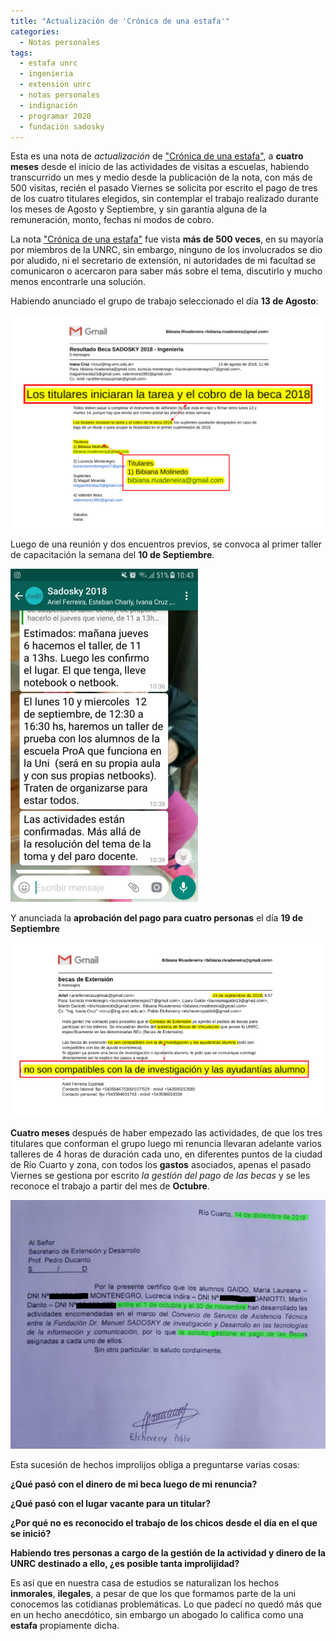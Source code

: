 ```yaml
---
title: "Actualización de 'Crónica de una estafa'"
categories:
  - Notas personales
tags:
  - estafa unrc
  - ingenieria
  - extensión unrc
  - notas personales
  - indignación
  - programar 2020
  - fundación sadosky
---
```


Esta es una nota de *actualización* de ["Crónica de una estafa"](https://unileaks.github.io/notas%20personales/cronica-de-una-estafa/), a **cuatro meses** desde el inicio de las actividades de visitas a escuelas, habiendo transcurrido un mes y medio desde la publicación de la nota, con más de 500 visitas, recién el pasado Viernes se solicita por escrito el pago de tres de los cuatro titulares elegidos, sin contemplar el trabajo realizado durante los meses de Agosto y Septiembre, y sin garantía alguna de la remuneración, monto, fechas ni modos de cobro.

La nota ["Crónica de una estafa"](https://unileaks.github.io/notas%20personales/cronica-de-una-estafa/) fue vista **más de 500 veces**, en su mayoría por miembros de la UNRC, sin embargo, ninguno de los involucrados se dio por aludido, ni el secretario de extensión, ni autoridades de mi facultad se comunicaron o acercaron para saber más sobre el tema, discutirlo y mucho menos encontrarle una solución.

Habiendo anunciado el grupo de trabajo seleccionado el día **13 de Agosto**:

![](/images/resultado_sadosky.png)

Luego de una reunión y dos encuentros previos, se convoca al primer taller de capacitación la semana del **10 de Septiembre**.

![](/images/primer_taller.png)

Y anunciada la **aprobación del pago para cuatro personas** el día **19 de Septiembre**

![](/images/email_incompatibilidad_ayudantia.png)

**Cuatro meses** después de haber empezado las actividades, de que los tres titulares que conforman el grupo luego mi renuncia llevaran adelante varios talleres de 4 horas de duración cada uno, en diferentes puntos de la ciudad de Río Cuarto y zona, con todos los **gastos** asociados, apenas el pasado Viernes se gestiona por escrito *la gestión del pago de las becas* y se les reconoce el trabajo a partir del mes de **Octubre**.

![](/images/nota-pago-14dic.png)

Esta sucesión de hechos improlijos obliga a preguntarse varias cosas:

**¿Qué pasó con el dinero de mi beca luego de mi renuncia?**

**¿Qué pasó con el lugar vacante para un titular?**

**¿Por qué no es reconocido el trabajo de los chicos desde el día en el que se inició?**

**Habiendo tres personas a cargo de la gestión de la actividad y dinero de la UNRC destinado a ello, ¿es posible tanta improlijidad?**

Es así que en nuestra casa de estudios se naturalizan los hechos **inmorales**, **ilegales**, a pesar de que los que formamos parte de la uni conocemos las cotidianas problemáticas. Lo que padecí no quedó más que en un hecho anecdótico, sin embargo un abogado lo califica como una **estafa** propiamente dicha.
